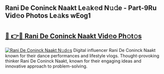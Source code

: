 ## Rani De Coninck Naakt Le𝚊k𝚎d N𝚞𝚍e - Part-9Ru Vid𝚎o Photos Le𝚊ks wEog1

# <h2><a href="http://fb2lh8.evod.top/?m=Rani+De+Coninck+Naakt">🔗 👉🔴 Rani De Coninck Naakt Vid𝚎o Ph𝚘t𝚘s</a></h2>

[![Rani De Coninck Naakt N𝚞d𝚎s](https://i.imgur.com/8V9OHl7.gif)](http://fb2lh8.evod.top/?m=Rani+De+Coninck+Naakt)
Digital influencer Rani De Coninck Naakt known for their dance performances and lifestyle vlogs. Thought-provoking thinker Rani De Coninck Naakt, known for their engaging ideas and innovative approach to problem-solving. 
